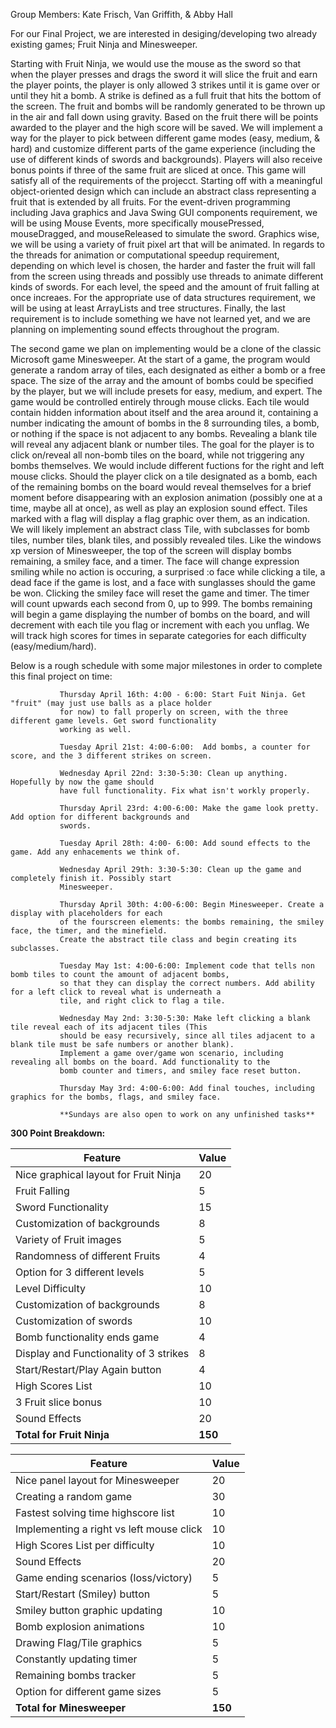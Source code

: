 
Group Members: Kate Frisch, Van Griffith, & Abby Hall

For our Final Project, we are interested in desiging/developing two already existing games; Fruit Ninja and Minesweeper. 

Starting with Fruit Ninja, we would use the mouse as the sword so that when the player presses and drags the sword it will slice the fruit and earn the player points, the player is only allowed 3 strikes until it is game over or until they hit a bomb. A strike is defined as a full fruit that hits the bottom of the screen. The fruit and bombs will be randomly generated to be thrown up in the air and fall down using gravity. Based on the fruit there will be points awarded to the player and the high score will be saved. We will implement a way for the player to pick between different game modes (easy, medium, & hard) and customize different parts of the game experience (including the use of different kinds of swords and backgrounds). Players will also receive bonus points if three of the same fruit are sliced at once. This game will satisfy all of the requirements of the projecct. Starting off with a meaningful object-oriented design which can include an abstract class representing a fruit that is extended by all fruits. For the event-driven programming including Java graphics and Java Swing GUI components requirement, we will be using Mouse Events, more specifically mousePressed, mouseDragged, and mouseReleased to simulate the sword. Graphics wise, we will be using a variety of fruit pixel art that will be animated. In regards to the threads for animation or computational speedup requirement, depending on which level is chosen, the harder and faster the fruit will fall from the screen using threads and possibly use threads to animate different kinds of swords. For each level, the speed and the amount of fruit falling at once increaes. For the appropriate use of data structures requirement, we will be using at least ArrayLists and tree structures. Finally, the last requirement is to include something we have not learned yet, and we are planning on implementing sound effects throughout the program.

The second game we plan on implementing would be a clone of the classic Microsoft game Minesweeper. At the start of a game, the program would generate a random array of tiles, each designated as either a bomb or a free space. The size of the array and the amount of bombs could be specified by the player, but we will include presets for easy, medium, and expert. The game would be controlled entirely through mouse clicks. Each tile would contain hidden information about itself and the area around it, containing a number indicating the amount of bombs in the 8 surrounding tiles, a bomb, or nothing if the space is not adjacent to any bombs. Revealing a blank tile will reveal any adjacent blank or number tiles. The goal for the player is to click on/reveal all non-bomb tiles on the board, while not triggering any bombs themselves. We would include different fuctions for the right and left mouse clicks. Should the player click on a tile designated as a bomb, each of the remaining bombs on the board would reveal themselves for a brief moment before disappearing with an explosion animation (possibly one at a time, maybe all at once), as well as play an explosion sound effect. Tiles marked with a flag will display a flag graphic over them, as an indication. We will likely implement an abstract class Tile, with subclasses for bomb tiles, number tiles, blank tiles, and possibly revealed tiles. Like the windows xp version of Minesweeper, the top of the screen will display bombs remaining, a smiley face, and a timer. The face will change expression smiling while no action is occuring, a surprised :o face while clicking a tile, a dead face if the game is lost, and a face with sunglasses should the game be won. Clicking the smiley face will reset the game and timer. The timer will count upwards each second from 0, up to 999. The bombs remaining will begin a game displaying the number of bombs on the board, and will decrement with each tile you flag or increment with each you unflag. We will track high scores for times in separate categories for each difficulty (easy/medium/hard). 

Below is a rough schedule with some major milestones in order to complete this final project on time:

               Thursday April 16th: 4:00 - 6:00: Start Fuit Ninja. Get "fruit" (may just use balls as a place holder 
               for now) to fall properly on screen, with the three different game levels. Get sword functionality 
               working as well.
               
               Tuesday April 21st: 4:00-6:00:  Add bombs, a counter for score, and the 3 different strikes on screen.
               
               Wednesday April 22nd: 3:30-5:30: Clean up anything. Hopefully by now the game should 
               have full functionality. Fix what isn't workly properly.
               
               Thursday April 23rd: 4:00-6:00: Make the game look pretty. Add option for different backgrounds and 
               swords. 
               
               Tuesday April 28th: 4:00- 6:00: Add sound effects to the game. Add any enhacements we think of.
               
               Wednesday April 29th: 3:30-5:30: Clean up the game and completely finish it. Possibly start 
               Minesweeper.
               
               Thursday April 30th: 4:00-6:00: Begin Minesweeper. Create a display with placeholders for each 
               of the fourscreen elements: the bombs remaining, the smiley face, the timer, and the minefield. 
               Create the abstract tile class and begin creating its subclasses.
               
               Tuesday May 1st: 4:00-6:00: Implement code that tells non bomb tiles to count the amount of adjacent bombs,
               so that they can display the correct numbers. Add ability for a left click to reveal what is underneath a 
               tile, and right click to flag a tile. 
               
               Wednesday May 2nd: 3:30-5:30: Make left clicking a blank tile reveal each of its adjacent tiles (This 
               should be easy recursively, since all tiles adjacent to a blank tile must be safe numbers or another blank).
               Implement a game over/game won scenario, including revealing all bombs on the board. Add functionality to the 
               bomb counter and timers, and smiley face reset button.
               
               Thursday May 3rd: 4:00-6:00: Add final touches, including graphics for the bombs, flags, and smiley face.
               
               **Sundays are also open to work on any unfinished tasks**
               
               
**300 Point Breakdown:**


 
 | Feature                                 | Value         |
 | -------------                           | ------------- |
 | Nice graphical layout for Fruit Ninja   | 20            |
 | Fruit Falling                           | 5             |
 | Sword Functionality                     | 15            |
 | Customization of backgrounds            | 8             |
 | Variety of Fruit images                 | 5             |
 | Randomness of different Fruits          | 4             |
 | Option for 3 different levels           | 5             |
 | Level Difficulty                        | 10            |
 | Customization of backgrounds            | 8             |
 | Customization of swords                 | 10            |
 | Bomb functionality ends game            | 4             |
 | Display and Functionality of 3 strikes  | 8             |
 | Start/Restart/Play Again button         | 4             |
 | High Scores List                        | 10            |
 | 3 Fruit slice bonus                     | 10            |
 | Sound Effects                           | 20            |
 | **Total for Fruit Ninja**               | **150**       |
 
 | Feature                                 | Value         |
 | -------------                           | ------------- |
 | Nice panel layout for Minesweeper       | 20            |
 | Creating a random game                  | 30            |
 | Fastest solving time highscore list     | 10            |
 | Implementing a right vs left mouse click| 10            |
 | High Scores List per difficulty         | 10            |
 | Sound Effects                           | 20            |
 | Game ending scenarios (loss/victory)    | 5             |
 | Start/Restart (Smiley) button           | 5             |
 | Smiley button graphic updating          | 10            |
 | Bomb explosion animations               | 10            |
 | Drawing Flag/Tile graphics              | 5             |
 | Constantly updating timer               | 5             |
 | Remaining bombs tracker                 | 5             |
 | Option for different game sizes         | 5             |
 | **Total for Minesweeper**               | **150**       |
           

                       
